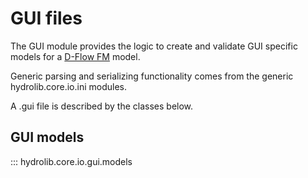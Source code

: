 # GUI files
The GUI module provides the logic to create and validate GUI specific models for a [D-Flow FM](glossary.md#d-flow-fm) model.

Generic parsing and serializing functionality comes from the generic hydrolib.core.io.ini modules.

A .gui file is described by the classes below.

## GUI models

::: hydrolib.core.io.gui.models